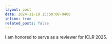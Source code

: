 ```yaml
---
layout: post
date: 2024-11-10 15:59:00-0400
inline: true
related_posts: false
---
```


I am honored to serve as a reviewer for ICLR 2025.
